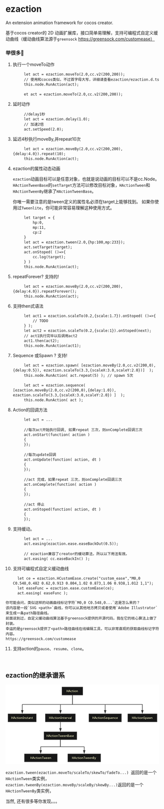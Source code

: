 # ezaction
An extension animation framework for cocos creator.

基于cocos creator的 2D 动画扩展库，接口简单易理解，支持可编程式自定义缓动曲线（缓动曲线算法源于`greensock` https://greensock.com/customease）


### 举很多🌰 

        
1. 执行一个moveTo动作

			let act = ezaction.moveTo(2.0,cc.v2(200,200));
			// 使用和cocos类似，不过首字母大写，详细请查看ezaction/ezaction.d.ts
			this.node.RunAction(act); 
			
			et act = ezaction.moveTo(2.0,cc.v2(200,200));


2. 延时动作

		    //delay1秒
		    let act = ezaction.delay(1.0); 
		    // 加速2倍
		    act.setSpeed(2.0);

3. 延迟4秒执行moveBy,并repeat10次 

		    let act = ezaction.moveBy(2.0,cc.v2(200,200),{delay:4.0}).repeat(10);
		    this.node.RunAction(act);

4. ezaction的属性动态动画

    `ezaction`动画目标可以是任意对象，也就是说动画的目标可以不是cc.Node。
    `HActionTweenBase`的`setTarget`方法可以修改目标对象，`HActionTween`和`HActionTweenBy`继承了`HActionTweenBase`。
    
    <a name="fenced-code-block">你唯一需要注意的是tween定义的属性名必须在target上能够找到。</a>
    如果你使用过`Tweenlite`，你可能非常容易理解这种使用方式。

		    let target = {
		        hp:0,
		        mp:11,
		        cp:2
		    }
		    let act = ezaction.tween(2.0,{hp:100,mp:233});
		    act.setTarget(target);
		    act.onStoped( ()=>{
		        cc.log(target);
		    } )
		    this.node.RunAction(act);

5. repeatForever? 支持的!
 
		    let act = ezaction.moveBy(2.0,cc.v2(200,200),{delay:4.0}).repeatForever();
		    this.node.RunAction(act);
    
6. 支持then式语法

		    let act1 = ezaction.scaleTo(0.2,{scale:1.7}).onStoped( ()=>{
		        // TODO
		    } );
		    let act2 = ezaction.scaleTo(0.2,{scale:1}).onStoped(next);
		    // act1执行完毕以后调用act2
		    act1.then(act2);
		    this.node.RunAction(act1);
    
7. Sequence 或Spawn ? 支持! 

		    let act = ezaction.spawn( [ezaction.moveBy(2.0,cc.v2(200,0),{delay:0.5}), ezaction.scaleTo(3.3,{scaleX:3.0,scaleY:2.0})]  );
		    this.node.RunAction( act.repeat(5) ); // spawn 5次
		    
		    let act = ezaction.sequence( [ezaction.moveBy(2.0,cc.v2(200,0),{delay:1.0}), ezaction.scaleTo(3.3,{scaleX:3.0,scaleY:2.0}) ]  );
		    this.node.RunAction( act );
    
8. Action的回调方法

		    let act = ...
		
			//每次act开始执行回调, 如果repeat 三次，则onComplete回调三次
		    act.onStart(function( action )
		    {
		    });
		    
		    //每次update回调
		    act.onUpdate(function( action, dt )
		    {
		    });
		
		    //act 完成，如果repeat 三次，则onComplete回调三次
		    act.onComplete(function( action )
		    {
		    });
		
		    //act 停止
		    act.onStoped(function( action, dt )
		    {
		    });
    
9. 支持缓动。
    
		    let act = ...
		    act.easing(ezaction.ease.easeBackOut(0.5));
		
		    // ezaction兼容了creator的缓动算法，所以以下用法有效。
		    act.easing( cc.easeBackIn() );

10.   支持可编程式自定义缓动曲线

		    let ce = ezaction.HCustomEase.create("custom_ease","M0,0 C0.548,0.482 0.62,0.913 0.804,1.02 0.873,1.06 0.938,1.012 1,1");
		    let easeFunc = ezaction.ease.customEase(ce);
		    act.easing( easeFunc );

    你可能会问，类似这样的动画曲线标记字符`M0,0 C0.548,0...`这是怎么来的？
    该内容是一段`SVG <path>`曲线，你可以从其他地方拷贝或者使用`Adobe Illustrator`来生成一条path路径曲线。
    前面说到过，自定义缓动曲线算法基于greensock提供的开源代码，我在它的核心算法上做了封装。
    幸运的是greensock提供了<path>路径曲线在线编辑工具，可以非常直观的获取曲线标记字符内容。
    https://greensock.com/customease

    
11. 支持action的`pause`、`resume`、`clone`。



<br>

## ezaction的继承谱系
![extends](https://raw.githubusercontent.com/haroel/imageHub/master/haction_f.png)


`ezaction.tween(ezaction.moveTo/scaleTo/skewTo/fadeTo...) `返回的是一个`HActionTween`类实例，
`ezaction.tweenBy(ezaction.moveBy/scaleBy/skewBy...)`返回的是一个`HActionTweenBy`类实例，


    
当然, 还有很多等你发现。。。
